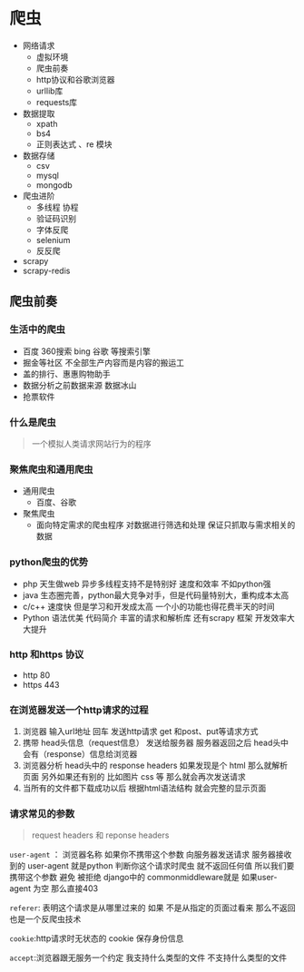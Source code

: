 # 爬虫   

* 网络请求 
  * 虚拟环境
  * 爬虫前奏 
  * http协议和谷歌浏览器  
  * urllib库  
  * requests库 
* 数据提取  
  * xpath
  * bs4 
  * 正则表达式 、re 模块 
* 数据存储 
  * csv 
  * mysql 
  * mongodb 
* 爬虫进阶  
  * 多线程 协程   
  * 验证码识别  
  * 字体反爬 
  * selenium  
  * 反反爬
* scrapy  
* scrapy-redis 



## 爬虫前奏  

### 生活中的爬虫  

* 百度 360搜索 bing 谷歌 等搜索引擎 
* 掘金等社区 不全部生产内容而是内容的搬运工    
* 盖的排行、惠惠购物助手  
* 数据分析之前数据来源  数据冰山    
* 抢票软件 

### 什么是爬虫 

> 一个模拟人类请求网站行为的程序  

### 聚焦爬虫和通用爬虫  

* 通用爬虫 
  * 百度、谷歌 
* 聚焦爬虫 
  * 面向特定需求的爬虫程序 对数据进行筛选和处理 保证只抓取与需求相关的数据

### python爬虫的优势  

* php 天生做web 异步多线程支持不是特别好 速度和效率 不如python强 
* java 生态圈完善，python最大竞争对手，但是代码量特别大，重构成本太高
* c/c++  速度快  但是学习和开发成太高  一个小的功能也得花费半天的时间   
* Python 语法优美 代码简介 丰富的请求和解析库  还有scrapy 框架 开发效率大大提升



### http 和https 协议 

* http  80 
* https  443 



### 在浏览器发送一个http请求的过程  

1. 浏览器 输入url地址 回车  发送http请求  get 和post、put等请求方式   
2. 携带 head头信息（request信息）  发送给服务器  服务器返回之后 head头中 会有（response）信息给浏览器   
3. 浏览器分析 head头中的 response headers 如果发现是个 html 那么就解析页面 另外如果还有别的 比如图片 css 等 那么就会再次发送请求   
4. 当所有的文件都下载成功以后 根据html语法结构  就会完整的显示页面   



### 请求常见的参数  

> request headers  和 reponse headers   

`user-agent` ： 浏览器名称   如果你不携带这个参数 向服务器发送请求 服务器接收到的 user-agent 就是python 判断你这个请求时爬虫  就不返回任何值  所以我们要携带这个参数  避免 被拒绝  django中的  commonmiddleware就是 如果user-agent 为空 那么直接403    

`referer`: 表明这个请求是从哪里过来的 如果 不是从指定的页面过看来 那么不返回   也是一个反爬虫技术  

`cookie`:http请求时无状态的  cookie 保存身份信息  

`accept`:浏览器跟无服务一个约定 我支持什么类型的文件  不支持什么类型的文件 









 

